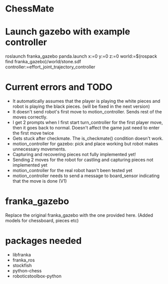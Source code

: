 # ChessMate

# Launch gazebo with example controller

roslaunch franka_gazebo panda.launch x:=0 y:=0 z:=0 world:=$(rospack find franka_gazebo)/world/stone.sdf controller:=effort_joint_trajectory_controller


# Current errors and TODO
- It automatically assumes that the player is playing the white pieces and robot is playing the black pieces. (will be fixed in the next version)
- It doesn't send robot's first move to motion_controller. Sends rest of the moves correctly.
- I get 2 prompts when I first start turn_controller for the first player move, then it goes back to normal. Doesn't affect the game just need to enter the first move twice
- Gets stuck after checkmate. The is_checkmate() condition doesn't work.
- motion_controller for gazebo: pick and place working but robot makes unnecessary movements.
- Capturing and recovering pieces not fully implemented yet!
- Sending 2 moves for the robot for castling and capturing pieces not implemented yet
- motion_controller for the real robot hasn't been tested yet
- motion_controller needs to send a message to board_sensor indicating that the move is done (V1)


# franka_gazebo

Replace the original franka_gazebo with the one provided here. (Added models for chessboard, pieces etc)


# packages needed
- libfranka
- franka_ros
- stockfish
- python-chess
- roboticstoolbox-python
